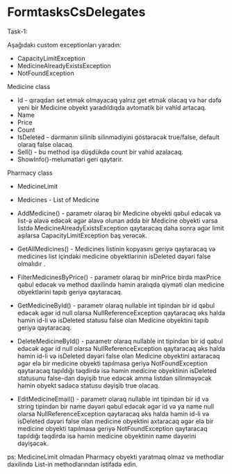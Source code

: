 # FormtasksCsDelegates

Task-1:

Aşağıdakı custom exceptionları yaradın:
- CapacityLimitException
- MedicineAlreadyExistsException
- NotFoundException


Medicine class

- Id - qıraqdan set etmək olmayacaq yalnız get etmək olacaq və hər dəfə yeni bir Medicine
  obyekt yaradıldıqda avtomatik bir vahid artacaq.
- Name
- Price
- Count
- IsDeleted - dərmanın silinib silinmədiyini göstərəcək true/false, default olaraq
false olacaq.
- Sell() - bu method işə düşdükdə count bir vahid azalacaq.
- ShowInfo()-melumatlari geri qaytarir.





Pharmacy class

- MedicineLimit
- Medicines - List of Medicine

- AddMedicine() - parametr olaraq bir Medicine obyekti qəbul edəcək və list-ə əlavə edəcək əgər əlavə olunan adda bir
Medicine obyekti varsa listdə MedicineAlreadyExistsException qaytaracaq daha sonra əgər limit aşılarsa CapacityLimitException baş verəcək.

- GetAllMedicines() -
Medicines listinin kopyasını geriyə qaytaracaq və medicines list içindəki medicine obyektlərinin isDeleted dəyəri false olmalıdır .


- FilterMedicinesByPrice() - parametr olaraq bir minPrice birdə maxPrice qəbul edəcək və method daxilində həmin aralıqda qiyməti olan medicine obyektlərini tapıb geriyə qaytaracaq.

- GetMedicineById() - parametr olaraq nullable int tipindən bir id qəbul edəcək əgər id null olarsa NullReferenceException qaytaracaq əks halda həmin id-li və isDeleted statusu
 false olan Medicine obyektini tapıb geriyə qaytaracaq.


- DeleteMedicineById() - parametr olaraq nullable int tipindən bir id qəbul edəcək əgər id null olarsa NullReferenceException qaytaracaq
əks halda həmin id-li və isDeleted dəyəri false olan Medicine obyektini axtaracaq əgər elə bir medicine obyekti tapılmasa geriyə NotFoundException
 qaytaracaq tapıldığı təqdirdə isə həmin medicine obyektinin isDeleted statusunu false-dan dəyişib true edəcək amma listdən silinməyəcək həmin obyekt sadəcə statusu dəyişib true olacaq.

- EditMedicineEmail() - parametr olaraq nullable int tipindən bir id və string tipindən bir name dəyəri qəbul edəcək əgər id və ya
name null olarsa NullReferenceException qaytaracaq əks halda həmin id-li və isDeleted dəyəri false olan medicine obyektini axtaracaq əgər elə bir medicine obyekti tapılmasa geriyə NotFoundException
 qaytaracaq tapıldığı təqdirdə isə həmin medicine obyektinin name dəyərini dəyişəcək.

ps: MedicineLimit olmadan Pharmacy obyekti yaratmaq olmaz və methodlar daxilində List-in methodlarından istifadə edin.
